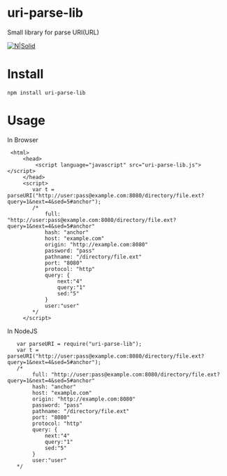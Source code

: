 # uri-parse-lib

Small library for parse URI(URL)

[![N|Solid](https://pp.vk.me/c637816/v637816997/3320a/nvaUMQhIbkc.jpg)](https://www.npmjs.com/package/uri-parse-lib)

# Install

    npm install uri-parse-lib
    
# Usage   

 In Browser
    
     <html>
         <head>
             <script language="javascript" src="uri-parse-lib.js"></script>
         </head>
         <script>
            var t = parseURI("http://user:pass@example.com:8080/directory/file.ext?query=1&next=4&sed=5#anchor");
            /*
                full: "http://user:pass@example.com:8080/directory/file.ext?query=1&next=4&sed=5#anchor"
                hash: "anchor"
                host: "example.com"
                origin: "http://example.com:8080"
                password: "pass"
                pathname: "/directory/file.ext"
                port: "8080"
                protocol: "http"
                query: {
                    next:"4"
                    query:"1"
                    sed:"5"
                }
                user:"user"
            */
         </script>
    
 
 In NodeJS 
    
       var parseURI = require("uri-parse-lib");
       var t = parseURI("http://user:pass@example.com:8080/directory/file.ext?query=1&next=4&sed=5#anchor");
       /*
            full: "http://user:pass@example.com:8080/directory/file.ext?query=1&next=4&sed=5#anchor"
            hash: "anchor"
            host: "example.com"
            origin: "http://example.com:8080"
            password: "pass"
            pathname: "/directory/file.ext"
            port: "8080"
            protocol: "http"
            query: {
                next:"4"
                query:"1"
                sed:"5"
            }
            user:"user"
       */
    